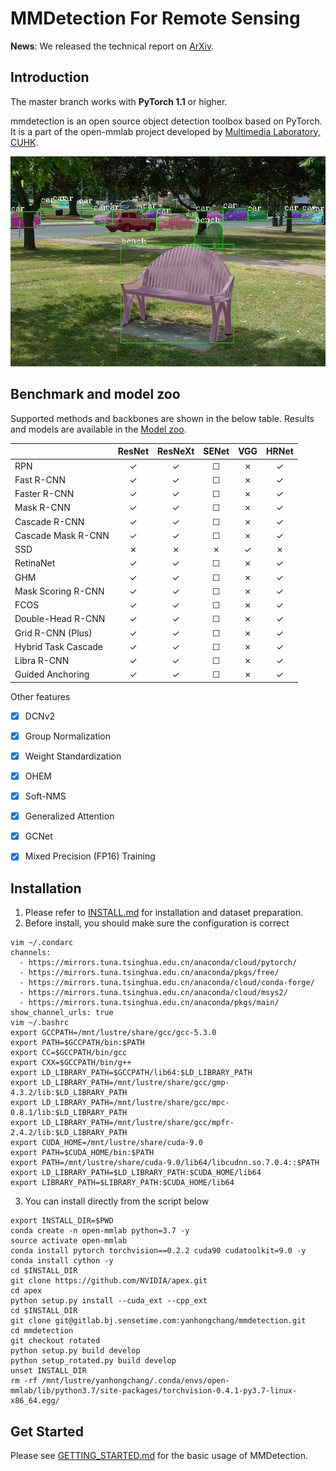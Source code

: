 # MMDetection For Remote Sensing

**News**: We released the technical report on [ArXiv](https://arxiv.org/abs/1906.07155).

## Introduction

The master branch works with **PyTorch 1.1** or higher.

mmdetection is an open source object detection toolbox based on PyTorch. It is
a part of the open-mmlab project developed by [Multimedia Laboratory, CUHK](http://mmlab.ie.cuhk.edu.hk/).

![demo image](demo/coco_test_12510.jpg)


## Benchmark and model zoo

Supported methods and backbones are shown in the below table.
Results and models are available in the [Model zoo](docs/MODEL_ZOO.md).

|                    | ResNet   | ResNeXt  | SENet    | VGG      | HRNet |
|--------------------|:--------:|:--------:|:--------:|:--------:|:-----:|
| RPN                | ✓        | ✓        | ☐        | ✗        | ✓     |
| Fast R-CNN         | ✓        | ✓        | ☐        | ✗        | ✓     |
| Faster R-CNN       | ✓        | ✓        | ☐        | ✗        | ✓     |
| Mask R-CNN         | ✓        | ✓        | ☐        | ✗        | ✓     |
| Cascade R-CNN      | ✓        | ✓        | ☐        | ✗        | ✓     |
| Cascade Mask R-CNN | ✓        | ✓        | ☐        | ✗        | ✓     |
| SSD                | ✗        | ✗        | ✗        | ✓        | ✗     |
| RetinaNet          | ✓        | ✓        | ☐        | ✗        | ✓     |
| GHM                | ✓        | ✓        | ☐        | ✗        | ✓     |
| Mask Scoring R-CNN | ✓        | ✓        | ☐        | ✗        | ✓     |
| FCOS               | ✓        | ✓        | ☐        | ✗        | ✓     |
| Double-Head R-CNN  | ✓        | ✓        | ☐        | ✗        | ✓     |
| Grid R-CNN (Plus)  | ✓        | ✓        | ☐        | ✗        | ✓     |
| Hybrid Task Cascade| ✓        | ✓        | ☐        | ✗        | ✓     |
| Libra R-CNN        | ✓        | ✓        | ☐        | ✗        | ✓     |
| Guided Anchoring   | ✓        | ✓        | ☐        | ✗        | ✓     |

Other features
- [x] DCNv2
- [x] Group Normalization
- [x] Weight Standardization
- [x] OHEM
- [x] Soft-NMS
- [x] Generalized Attention
- [x] GCNet
- [x] Mixed Precision (FP16) Training


## Installation

1. Please refer to [INSTALL.md](docs/INSTALL.md) for installation and dataset preparation.
2. Before install, you should make sure the configuration is correct

```shell
vim ~/.condarc
channels:
  - https://mirrors.tuna.tsinghua.edu.cn/anaconda/cloud/pytorch/
  - https://mirrors.tuna.tsinghua.edu.cn/anaconda/pkgs/free/
  - https://mirrors.tuna.tsinghua.edu.cn/anaconda/cloud/conda-forge/
  - https://mirrors.tuna.tsinghua.edu.cn/anaconda/cloud/msys2/
  - https://mirrors.tuna.tsinghua.edu.cn/anaconda/pkgs/main/
show_channel_urls: true
vim ~/.bashrc
export GCCPATH=/mnt/lustre/share/gcc/gcc-5.3.0
export PATH=$GCCPATH/bin:$PATH
export CC=$GCCPATH/bin/gcc
export CXX=$GCCPATH/bin/g++
export LD_LIBRARY_PATH=$GCCPATH/lib64:$LD_LIBRARY_PATH
export LD_LIBRARY_PATH=/mnt/lustre/share/gcc/gmp-4.3.2/lib:$LD_LIBRARY_PATH
export LD_LIBRARY_PATH=/mnt/lustre/share/gcc/mpc-0.8.1/lib:$LD_LIBRARY_PATH
export LD_LIBRARY_PATH=/mnt/lustre/share/gcc/mpfr-2.4.2/lib:$LD_LIBRARY_PATH
export CUDA_HOME=/mnt/lustre/share/cuda-9.0
export PATH=$CUDA_HOME/bin:$PATH
export PATH=/mnt/lustre/share/cuda-9.0/lib64/libcudnn.so.7.0.4::$PATH
export LD_LIBRARY_PATH=$LD_LIBRARY_PATH:$CUDA_HOME/lib64
export LIBRARY_PATH=$LIBRARY_PATH:$CUDA_HOME/lib64
```

3. You can install directly from the script below

```shell
export INSTALL_DIR=$PWD
conda create -n open-mmlab python=3.7 -y
source activate open-mmlab
conda install pytorch torchvision==0.2.2 cuda90 cudatoolkit=9.0 -y
conda install cython -y
cd $INSTALL_DIR
git clone https://github.com/NVIDIA/apex.git
cd apex
python setup.py install --cuda_ext --cpp_ext
cd $INSTALL_DIR
git clone git@gitlab.bj.sensetime.com:yanhongchang/mmdetection.git
cd mmdetection
git checkout rotated
python setup.py build develop
python setup_rotated.py build develop
unset INSTALL_DIR
rm -rf /mnt/lustre/yanhongchang/.conda/envs/open-mmlab/lib/python3.7/site-packages/torchvision-0.4.1-py3.7-linux-x86_64.egg/
```

## Get Started

Please see [GETTING_STARTED.md](docs/GETTING_STARTED.md) for the basic usage of MMDetection.

